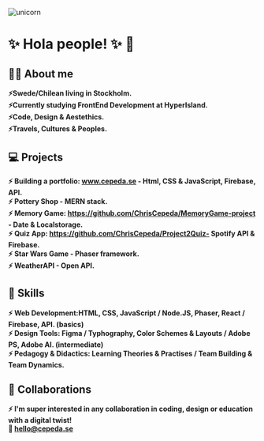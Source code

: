 ![unicorn](https://user-images.githubusercontent.com/90833582/149617898-5cc94713-27d2-4d51-951b-4d1a9198a6c6.jpg)

# :sparkles:	 Hola people! :sparkles:	 :unicorn:
## :superhero_woman: About me
 **:zap:Swede/Chilean living in Stockholm.**<br>
 **:zap:Currently studying FrontEnd Development at HyperIsland.** <br>
 **:zap:Code, Design & Aestethics.** <br>
  **:zap:Travels, Cultures & Peoples.**


## :computer:	 Projects 

 **:zap: Building a portfolio: www.cepeda.se - Html, CSS & JavaScript, Firebase, API.**<br>
 **:zap: Pottery Shop - MERN stack.**<br>
  **:zap: Memory Game: https://github.com/ChrisCepeda/MemoryGame-project - Date & Localstorage.**<br>
    **:zap: Quiz App: https://github.com/ChrisCepeda/Project2Quiz- Spotify API & Firebase.**<br>
      **:zap: Star Wars Game - Phaser framework.**<br>
        **:zap: WeatherAPI - Open API.**<br>
  
## :mechanical_arm: Skills 
 **:zap: Web Development:HTML, CSS, JavaScript / Node.JS, Phaser, React / Firebase, API. (basics)          
 :zap: Design Tools: Figma / Typhography, Color Schemes & Layouts / Adobe PS, Adobe AI. (intermediate)        
 :zap: Pedagogy & Didactics: Learning Theories & Practises / Team Building & Team Dynamics.**
            
 ## :handshake: Collaborations
  **:zap: I'm super interested in any collaboration in coding, design or education with a digital twist!**<br>
   **:email: hello@cepeda.se**<br>
   
  
